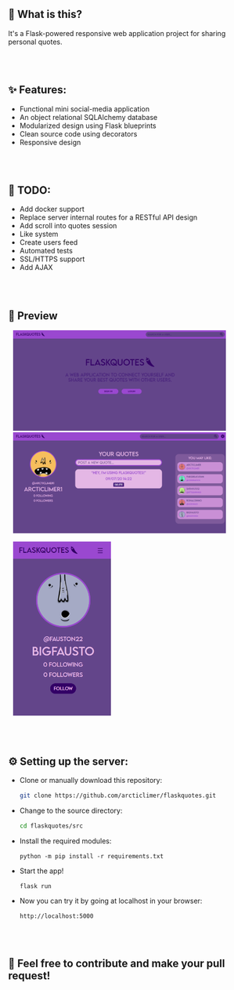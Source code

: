 ## 🤔 What is this?
It's a Flask-powered responsive web application project for sharing personal quotes.

<br><br>

## ✨ Features:
- Functional mini social-media application
- An object relational SQLAlchemy database
- Modularized design using Flask blueprints
- Clean source code using decorators
- Responsive design

<br><br>

## 🔨 TODO:
- Add docker support
- Replace server internal routes for a RESTful API design
- Add scroll into quotes session
- Like system
- Create users feed
- Automated tests
- SSL/HTTPS support
- Add AJAX

<br><br>

## 👀 Preview
<p float="left">
    <img src="img/main.png" width="435" hspace="10" display="inline-block">
    <img src="img/profile.png" width="435" hspace="10" display="inline-block">
</p>
<img src="img/mobile.png" width="200" hspace="10">

<br><br>

## ⚙️ Setting up the server:

- Clone or manually download this repository:

    ```bash
    git clone https://github.com/arcticlimer/flaskquotes.git
    ```

- Change to the source directory:

    ```bash
    cd flaskquotes/src
    ```

- Install the required modules:

    ```
    python -m pip install -r requirements.txt
    ```

- Start the app!

    ```
    flask run
    ```

- Now you can try it by going at localhost in your browser:

    ```
    http://localhost:5000
    ```
<br><br>

## 🤝 Feel free to contribute and make your pull request!
